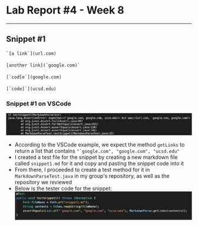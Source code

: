 # Lab Report #4 - Week 8
---
## Snippet #1
```
`[a link`](url.com)

[another link](`google.com)`

[`cod[e`](google.com)

[`code]`](ucsd.edu)

```
### Snippet #1 on VSCode
![Image](/images/snippet1.png)
- According to the VSCode example, we expect the method `getLinks` to return a list that contains ```"`google.com", "google.com", "ucsd.edu"```
- I created a test file for the snippet by creating a new markdown file called `snippet1.md` for it and copy and pasting the snippet code into it 
- From there, I proceeded to create a test method for it in `MarkdownParseTest.java` in my group's repository, as well as the repository we reviewed
- Below is the tester code for the snippet:
![Image](/images/testsnippet1.png)
